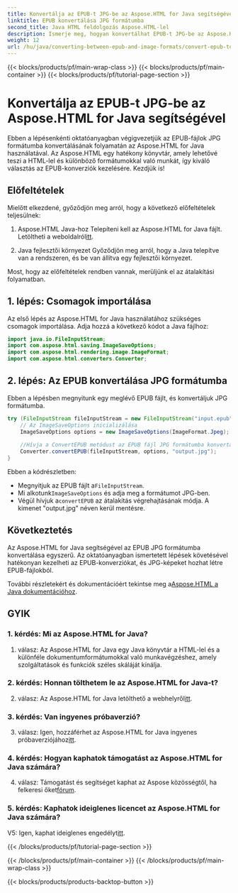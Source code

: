```yaml
---
title: Konvertálja az EPUB-t JPG-be az Aspose.HTML for Java segítségével
linktitle: EPUB konvertálása JPG formátumba
second_title: Java HTML feldolgozás Aspose.HTML-lel
description: Ismerje meg, hogyan konvertálhat EPUB-t JPG-be az Aspose.HTML for Java segítségével. Kövesse lépésről lépésre útmutatónkat, és használja ki az Aspose.HTML erejét.
weight: 12
url: /hu/java/converting-between-epub-and-image-formats/convert-epub-to-jpg/
---
```


{{< blocks/products/pf/main-wrap-class >}}
{{< blocks/products/pf/main-container >}}
{{< blocks/products/pf/tutorial-page-section >}}

# Konvertálja az EPUB-t JPG-be az Aspose.HTML for Java segítségével

Ebben a lépésenkénti oktatóanyagban végigvezetjük az EPUB-fájlok JPG formátumba konvertálásának folyamatán az Aspose.HTML for Java használatával. Az Aspose.HTML egy hatékony könyvtár, amely lehetővé teszi a HTML-lel és különböző formátumokkal való munkát, így kiváló választás az EPUB-konverziók kezelésére. Kezdjük is!

## Előfeltételek

Mielőtt elkezdené, győződjön meg arról, hogy a következő előfeltételek teljesülnek:

1. Aspose.HTML Java-hoz
 Telepíteni kell az Aspose.HTML for Java fájlt. Letöltheti a weboldalról[itt](https://releases.aspose.com/html/java/).

2. Java fejlesztői környezet
Győződjön meg arról, hogy a Java telepítve van a rendszeren, és be van állítva egy fejlesztői környezet.

Most, hogy az előfeltételek rendben vannak, merüljünk el az átalakítási folyamatban.

## 1. lépés: Csomagok importálása

Az első lépés az Aspose.HTML for Java használatához szükséges csomagok importálása. Adja hozzá a következő kódot a Java fájlhoz:

```java
import java.io.FileInputStream;
import com.aspose.html.saving.ImageSaveOptions;
import com.aspose.html.rendering.image.ImageFormat;
import com.aspose.html.converters.Converter;
```

## 2. lépés: Az EPUB konvertálása JPG formátumba

Ebben a lépésben megnyitunk egy meglévő EPUB fájlt, és konvertáljuk JPG formátumba.

```java
try (FileInputStream fileInputStream = new FileInputStream("input.epub")) {
    // Az ImageSaveOptions inicializálása
    ImageSaveOptions options = new ImageSaveOptions(ImageFormat.Jpeg);
    
    //Hívja a ConvertEPUB metódust az EPUB fájl JPG formátumba konvertálásához.
    Converter.convertEPUB(fileInputStream, options, "output.jpg");
}
```

Ebben a kódrészletben:

-  Megnyitjuk az EPUB fájlt a`FileInputStream`.
-  Mi alkotunk`ImageSaveOptions` és adja meg a formátumot JPG-ben.
-  Végül hívjuk a`convertEPUB` az átalakítás végrehajtásának módja. A kimenet "output.jpg" néven kerül mentésre.

## Következtetés

Az Aspose.HTML for Java segítségével az EPUB JPG formátumba konvertálása egyszerű. Az oktatóanyagban ismertetett lépések követésével hatékonyan kezelheti az EPUB-konverziókat, és JPG-képeket hozhat létre EPUB-fájlokból.

 További részletekért és dokumentációért tekintse meg a[Aspose.HTML a Java dokumentációhoz](https://reference.aspose.com/html/java/).

## GYIK

### 1. kérdés: Mi az Aspose.HTML for Java?

1. válasz: Az Aspose.HTML for Java egy Java könyvtár a HTML-lel és a különféle dokumentumformátumokkal való munkavégzéshez, amely szolgáltatások és funkciók széles skáláját kínálja.

### 2. kérdés: Honnan tölthetem le az Aspose.HTML for Java-t?

 2. válasz: Az Aspose.HTML for Java letölthető a webhelyről[itt](https://releases.aspose.com/html/java/).

### 3. kérdés: Van ingyenes próbaverzió?

 3. válasz: Igen, hozzáférhet az Aspose.HTML for Java ingyenes próbaverziójához[itt](https://releases.aspose.com/).

### 4. kérdés: Hogyan kaphatok támogatást az Aspose.HTML for Java számára?

 4. válasz: Támogatást és segítséget kaphat az Aspose közösségtől, ha felkeresi őket[fórum](https://forum.aspose.com/).

### 5. kérdés: Kaphatok ideiglenes licencet az Aspose.HTML for Java számára?

V5: Igen, kaphat ideiglenes engedélyt[itt](https://purchase.aspose.com/temporary-license/).

{{< /blocks/products/pf/tutorial-page-section >}}

{{< /blocks/products/pf/main-container >}}
{{< /blocks/products/pf/main-wrap-class >}}

{{< blocks/products/products-backtop-button >}}
